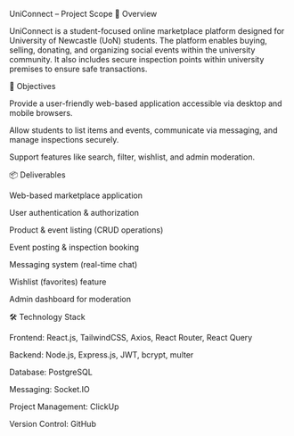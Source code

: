 UniConnect – Project Scope
📌 Overview

UniConnect is a student-focused online marketplace platform designed for University of Newcastle (UoN) students. The platform enables buying, selling, donating, and organizing social events within the university community. It also includes secure inspection points within university premises to ensure safe transactions.

🎯 Objectives

Provide a user-friendly web-based application accessible via desktop and mobile browsers.

Allow students to list items and events, communicate via messaging, and manage inspections securely.

Support features like search, filter, wishlist, and admin moderation.

📦 Deliverables

Web-based marketplace application

User authentication & authorization

Product & event listing (CRUD operations)

Event posting & inspection booking

Messaging system (real-time chat)

Wishlist (favorites) feature

Admin dashboard for moderation

🛠️ Technology Stack

Frontend: React.js, TailwindCSS, Axios, React Router, React Query

Backend: Node.js, Express.js, JWT, bcrypt, multer

Database: PostgreSQL

Messaging: Socket.IO

Project Management: ClickUp

Version Control: GitHub